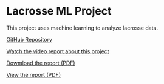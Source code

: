 # Lacrosse ML Project

This project uses machine learning to analyze lacrosse data.

[GitHub Repository](https://github.com/kilbridc/lacrosse_ML)

[Watch the video report about this project](https://youtu.be/dWswCVBtA3E)

[Dowmload the report (PDF)](https://raw.githubusercontent.com/kilbridc/lacrosse_ML/main/Reports/Executive_Report.pdf)

[View the report (PDF)](https://raw.githubusercontent.com/kilbridc/lacrosse_ML/main/Reports/Executive_Report.pdf)

